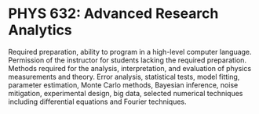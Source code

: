 # PHYS 632: Advanced Research Analytics

Required preparation, ability to program in a high-level computer language. Permission of the instructor for students lacking the required preparation. Methods required for the analysis, interpretation, and evaluation of physics measurements and theory. Error analysis, statistical tests, model fitting, parameter estimation, Monte Carlo methods, Bayesian inference, noise mitigation, experimental design, big data, selected numerical techniques including differential equations and Fourier techniques.